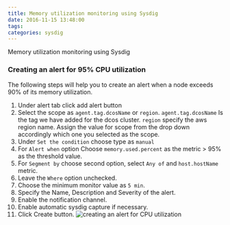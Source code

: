 ```yaml
---
title: Memory utilization monitoring using Sysdig
date: 2016-11-15 13:48:00
tags:
categories: sysdig
---
```


Memory utilization monitoring using Sysdig



### Creating an alert for 95% CPU utilization

The following steps will help you to create an alert when a node exceeds 90% of its memory utilization.


1. Under alert tab click add alert button
2. Select the scope as `agent.tag.dcosName` or `region`. `agent.tag.dcosName` Is the tag we have added for the dcos cluster. `region` specify the aws region name. Assign the value for scope from the drop down accordingly which one you selected as the scope.
3. Under `Set the condition` choose type as `manual`
4. For `Alert when` option Choose `memory.used.percent` as the metric > 95% as the threshold value.
5. For `Segment by` choose second option, select `Any of` and `host.hostName` metric.
6. Leave the `Where` option unchecked.
7. Choose the minimum monitor value as `5 min`.
8. Specify the Name, Description and Severity of the alert.
9. Enable the notification channel.
10. Enable automatic sysdig capture if necessary.
11. Click Create button.
![creating an alert for CPU utilization](/images/sysdig/Memory-utilization-monitoring-using-Sysdig.png)